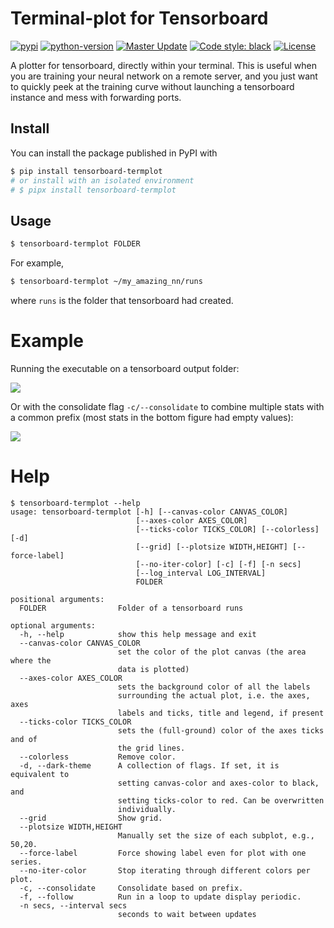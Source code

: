 # Terminal-plot for Tensorboard

[![pypi](https://img.shields.io/pypi/v/tensorboard-termplot)](https://pypi.org/project/tensorboard-termplot/)
[![python-version](https://img.shields.io/pypi/pyversions/tensorboard-termplot)](https://pypi.org/project/tensorboard-termplot/)
[![Master Update](https://img.shields.io/github/last-commit/soraxas/tensorboard-termplot/master.svg)](https://github.com/soraxas/tensorboard-termplot/commits/master)
[![Code style: black](https://img.shields.io/badge/code%20style-black-000000.svg)](https://github.com/psf/black)
[![License](https://img.shields.io/github/license/soraxas/sbp-env.svg)](https://github.com/soraxas/tensorboard-termplot/blob/master/LICENSE)

A plotter for tensorboard, directly within your terminal. This is useful when you are training your neural network on a remote server, and you just want to quickly peek at the training curve without launching a tensorboard instance and mess with forwarding ports.

## Install

You can install the package published in PyPI with
```sh
$ pip install tensorboard-termplot
# or install with an isolated environment
# $ pipx install tensorboard-termplot
```

## Usage

```sh
$ tensorboard-termplot FOLDER
```
For example,
```sh
$ tensorboard-termplot ~/my_amazing_nn/runs
```
where `runs` is the folder that tensorboard had created.


# Example

Running the executable on a tensorboard output folder:

![](docs/images/example-output.png)

Or with the consolidate flag `-c/--consolidate` to combine multiple stats with a common prefix (most stats in the bottom figure had empty values):

![](docs/images/example-output-consolidated.png)


# Help

```
$ tensorboard-termplot --help
usage: tensorboard-termplot [-h] [--canvas-color CANVAS_COLOR]
                            [--axes-color AXES_COLOR]
                            [--ticks-color TICKS_COLOR] [--colorless] [-d]
                            [--grid] [--plotsize WIDTH,HEIGHT] [--force-label]
                            [--no-iter-color] [-c] [-f] [-n secs]
                            [--log_interval LOG_INTERVAL]
                            FOLDER

positional arguments:
  FOLDER                Folder of a tensorboard runs

optional arguments:
  -h, --help            show this help message and exit
  --canvas-color CANVAS_COLOR
                        set the color of the plot canvas (the area where the
                        data is plotted)
  --axes-color AXES_COLOR
                        sets the background color of all the labels
                        surrounding the actual plot, i.e. the axes, axes
                        labels and ticks, title and legend, if present
  --ticks-color TICKS_COLOR
                        sets the (full-ground) color of the axes ticks and of
                        the grid lines.
  --colorless           Remove color.
  -d, --dark-theme      A collection of flags. If set, it is equivalent to
                        setting canvas-color and axes-color to black, and
                        setting ticks-color to red. Can be overwritten
                        individually.
  --grid                Show grid.
  --plotsize WIDTH,HEIGHT
                        Manually set the size of each subplot, e.g., 50,20.
  --force-label         Force showing label even for plot with one series.
  --no-iter-color       Stop iterating through different colors per plot.
  -c, --consolidate     Consolidate based on prefix.
  -f, --follow          Run in a loop to update display periodic.
  -n secs, --interval secs
                        seconds to wait between updates
```
